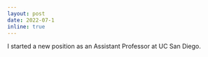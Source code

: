 ```yaml
---
layout: post
date: 2022-07-1
inline: true
---
```


I started a new position as an Assistant Professor at UC San Diego.
